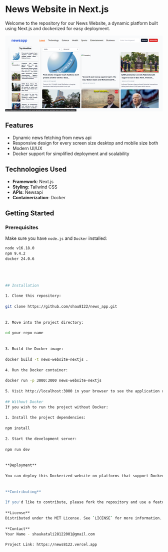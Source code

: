 # News Website in Next.js

Welcome to the repository for our News Website, a dynamic platform built using Next.js and dockerized for easy deployment.

![screenshot of the website](./sc.png)

## Features

- Dynamic news fetching from news api
- Responsive design for every screen size desktop and mobile size both
- Modern UI/UX
- Docker support for simplified deployment and scalability

## Technologies Used

- **Framework**: Next.js
- **Styling**: Tailwind CSS 
- **APIs**: Newsapi
- **Containerization**: Docker

## Getting Started

### Prerequisites

Make sure you have `node.js` and `Docker` installed:

```bash
node v16.18.0
npm 9.4.2
docker 24.0.6




## Installation

1. Clone this repository:

git clone https://github.com/shau8122/news_app.git


2. Move into the project directory:

cd your-repo-name


3. Build the Docker image:

docker build -t news-website-nextjs .

4. Run the Docker container:

docker run -p 3000:3000 news-website-nextjs

5. Visit http://localhost:3000 in your browser to see the application running.

## Without Docker
If you wish to run the project without Docker:

1. Install the project dependencies:

npm install

2. Start the development server:

npm run dev


**Deployment**

You can deploy this Dockerized website on platforms that support Docker containers, or use it in combination with orchestration tools like Kubernetes. If you're deploying the non-Dockerized version, platforms like Vercel or Netlify are recommended. [Read the Next.js documentation on deployment](https://nextjs.org/docs/deployment) for more details.


**Contributing**

If you'd like to contribute, please fork the repository and use a feature branch. Pull requests are warmly welcome.

**License**
Distributed under the MIT License. See `LICENSE` for more information.

**Contact**
Your Name - shaukatali28122001@gmail.com

Project Link: https://news8122.vercel.app
